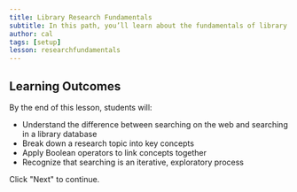 ```yaml
---
title: Library Research Fundamentals
subtitle: In this path, you’ll learn about the fundamentals of library research, including peer review, determining what type of source you need, strategies for finding academic research, and techniques for determining whether a source is appropriate. 
author: cal
tags: [setup]
lesson: researchfundamentals
---
```


## Learning Outcomes

By the end of this lesson, students will:

* Understand the difference between searching on the web and searching in a library database
* Break down a research topic into key concepts
* Apply Boolean operators to link concepts together
* Recognize that searching is an iterative, exploratory process

Click "Next" to continue.

